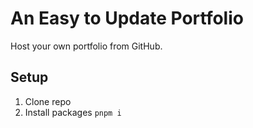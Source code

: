 # An Easy to Update Portfolio

Host your own portfolio from GitHub.

## Setup
1. Clone repo
2. Install packages `pnpm i`
